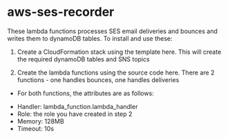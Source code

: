 # aws-ses-recorder
These lambda functions processes SES email deliveries and bounces and writes them to dynamoDB tables.  To install and use these:

1) Create a CloudFormation stack using the template here.  This will create the required dynamoDB tables and SNS topics

3) Create the lambda functions using the source code here.  There are 2 functions - one handles bounces, one handles deliveries
- For both functions, the attributes are as follows:
* Handler: lambda_function.lambda_handler
* Role: the role you have created in step 2
* Memory: 128MB
* Timeout: 10s
